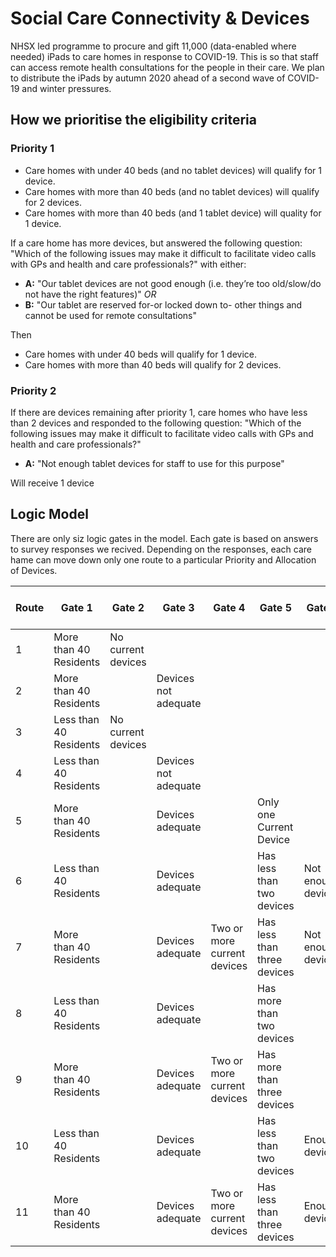 # Social Care Connectivity & Devices
NHSX led programme to procure and gift 11,000 (data-enabled where needed) iPads to care homes in response to COVID-19. This is so that staff can access remote health consultations for the people in their care. We plan to distribute the iPads by autumn 2020 ahead of a second wave of COVID-19 and winter pressures.

## How we prioritise the eligibility criteria

### Priority 1

- Care homes with under 40 beds (and no tablet devices) will qualify for 1 device. 
- Care homes with more than 40 beds (and no tablet devices) will qualify for 2 devices. 
- Care homes with more than 40 beds (and 1 tablet device) will quality for 1 device.

If a care home has more devices, but answered the following question: "Which of the following issues may make it difficult to facilitate video calls with GPs and health and care professionals?" with either:
- **A:** "Our tablet devices are not good enough (i.e. they’re too old/slow/do not have the right features)"
*OR*
- **B:** "Our tablet are reserved for-or locked down to- other things and cannot be used for remote consultations"

Then
- Care homes with under 40 beds will qualify for 1 device. 
- Care homes with more than 40 beds will qualify for 2 devices. 

### Priority 2

If there are devices remaining after priority 1, care homes who have less than 2 devices and responded to the following question: "Which of the following issues may make it difficult to facilitate video calls with GPs and health and care professionals?"
- **A:** "Not enough tablet devices for staff to use for this purpose"

Will receive 1 device

## Logic Model

There are only siz logic gates in the model. Each gate is based on answers to survey responses we recived.
Depending on the responses, each care hame can move down only one route to a particular Priority and Allocation of Devices.

|Route|Gate 1|Gate 2|Gate 3|Gate 4|Gate 5|Gate 6|Priority|Number of iPads|
|-|-|-|-|-|-|-|-|-:|
|1|More than 40 Residents|No current devices| | | |	|Priority One|2|
|2|More than 40 Residents| |Devices not adequate| | | |Priority One	|2|
|3|Less than 40 Residents|No current devices| | | |	|Priority One	|1|
|4|Less than 40 Residents|	|Devices not adequate | | |	|Priority One|1|
|5|More than 40 Residents| |Devices adequate|	|Only one Current Device| |Priority One|1|
|6|Less than 40 Residents| |Devices adequate|	|Has less than two devices|Not enough devices|Priority Two|1|
|7|More than 40 Residents| |Devices adequate|	Two or more current devices|Has less than three devices	|Not enough devices	|Priority Two|1|
|8|Less than 40 Residents| |Devices adequate| |Has more than two devices| |Ineligable|0|
|9|More than 40 Residents| |Devices adequate|Two or more current devices|Has more than three devices| |Ineligable	|0|
|10|Less than 40 Residents| |Devices adequate| |Has less than two devices|Enough devices	|Ineligable	|0|
|11|More than 40 Residents||Devices adequate|Two or more current devices|Has less than three devices|Enough devices|Ineligable|0|


